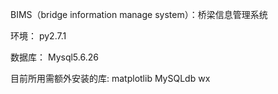 
BIMS（bridge information manage system）：桥梁信息管理系统


环境：
  py2.7.1

数据库：
  Mysql5.6.26
  
目前所用需额外安装的库:
  matplotlib
  MySQLdb
  wx
  
